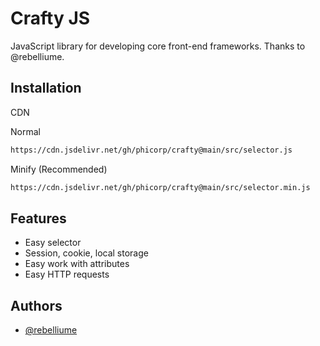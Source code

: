 
# Crafty JS

JavaScript library for developing core front-end frameworks. Thanks to @rebelliume.

## Installation

CDN

Normal
```bash
https://cdn.jsdelivr.net/gh/phicorp/crafty@main/src/selector.js
```
Minify (Recommended)
```bash
https://cdn.jsdelivr.net/gh/phicorp/crafty@main/src/selector.min.js
```
## Features

- Easy selector
- Session, cookie, local storage
- Easy work with attributes
- Easy HTTP requests


## Authors

- [@rebelliume](https://www.github.com/rebelliume)

